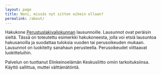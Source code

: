 ```yaml
---
layout: page
title: Noni, missäs nyt sitten oikein ollaan?
permalink: /about/
---
```


Hakukone [Perustuslakivaliokunnan](https://www.eduskunta.fi/FI/valiokunnat/perustuslakivaliokunta/Sivut/default.aspx) lausunnoille. Lausunnot ovat peräisin sieltä. Tässä on toteutettu esimerkki hakukoneesta, jolla
voi etsiä lausuntoa hakusanoilla ja suodattaa tuloksia vuoden tai perusoikeuden mukaan. Lausunnot on luokitelty sanahaun perusteella.
Perusoikeudet viittaavat luokitteluihin.

Palvelun on tuottanut Elinkeinoelämän Keskusliitto omiin tarkoituksiinsa. Käyttö sallittua, muttei välttämätöntä.
